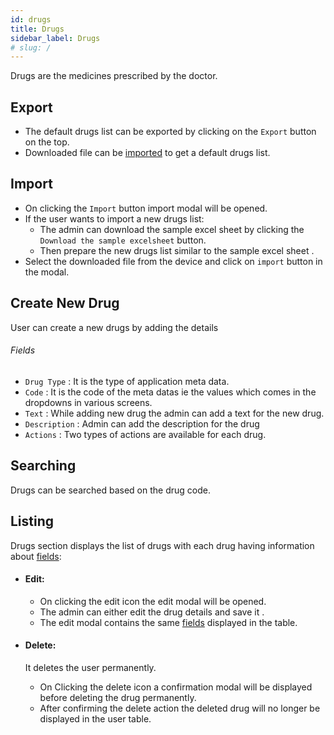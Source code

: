```yaml
---
id: drugs
title: Drugs
sidebar_label: Drugs
# slug: /
---
```


Drugs are the medicines prescribed by the doctor.

## Export

- The default drugs list can be exported by clicking on the `Export` button on the top.
- Downloaded file can be [imported](#Import) to get a default drugs list.

## Import

- On clicking the `Import` button import modal will be opened.
- If the user wants to import a new drugs list:
  - The admin can download the sample excel sheet by clicking the `Download the sample excelsheet` button.
  - Then prepare the new drugs list similar to the sample excel sheet .
- Select the downloaded file from the device and click on `import` button in the modal.
<!-- After exporting the default dictionary file `dictionary.xlsx` click on the `Import` button and select the downloaded file and -->

## Create New Drug

User can create a new drugs by adding the details

###### Fields

- `Drug Type` : It is the type of application meta data.
- `Code` : It is the code of the meta datas ie the values which comes in the dropdowns in various screens.
- `Text` : While adding new drug the admin can add a text for the new drug.
- `Description` : Admin can add the description for the drug
- `Actions` : Two types of actions are available for each drug.

## Searching

Drugs can be searched based on the drug code.

## Listing

Drugs section displays the list of drugs with each drug having information about [fields](#fields):

- #### Edit:

  - On clicking the edit icon the edit modal will be opened.
  - The admin can either edit the drug details and save it .
  - The edit modal contains the same [fields](#fields) displayed in the table.

- #### Delete:

  It deletes the user permanently.

  - On Clicking the delete icon a confirmation modal will be displayed before deleting the drug permanently.
  - After confirming the delete action the deleted drug will no longer be displayed in the user table.
